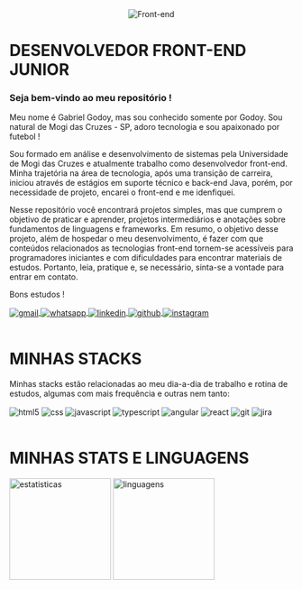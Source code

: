 <div align="center">
  <img alt="Front-end" src="https://blog.b2bstack.com.br/wp-content/uploads/2022/01/front-end-banner.jpg.webp"/>
</div>

# DESENVOLVEDOR FRONT-END JUNIOR
### Seja bem-vindo ao meu repositório !   

Meu nome é Gabriel Godoy, mas sou conhecido somente por Godoy. Sou natural de Mogi das Cruzes - SP, adoro tecnologia e sou apaixonado por futebol !   

Sou formado em análise e desenvolvimento de sistemas pela Universidade de Mogi das Cruzes e atualmente trabalho como desenvolvedor front-end. Minha trajetória na área de tecnologia, após uma transição de carreira, iniciou através de estágios em suporte técnico e back-end Java, porém, por necessidade de projeto, encarei o front-end e me idenfiquei.   

Nesse repositório você encontrará projetos simples, mas que cumprem o objetivo de praticar e aprender, projetos intermediários e anotações sobre fundamentos de linguagens e frameworks. Em resumo, o objetivo desse projeto, além de hospedar o meu desenvolvimento, é fazer com que conteúdos relacionados as tecnologias front-end tornem-se acessíveis para programadores iniciantes e com dificuldades para encontrar materiais de estudos. Portanto, leia, pratique e, se necessário, sinta-se a vontade para entrar em contato.   

Bons estudos !
<br/>

<div style="display: inline_block">
  <a href="mailto:godoybiel97@gmail.com?subject=subject text" target="_blank"> <img align="center" alt="gmail" src="https://img.shields.io/badge/Gmail-D14836?style=for-the-badge&logo=gmail&logoColor=white" target="_blank"/> </a>
  <a href="https://wa.me/5511952773857" target="_blank"> <img align="center" alt="whatsapp" target="_blank" src="https://img.shields.io/badge/WhatsApp-25D366?style=for-the-badge&logo=whatsapp&logoColor=white"     target="_blank"/> </a>
  <a href="https://www.linkedin.com/in/gabriel-godoy-45ba83207/" target="_blank"> <img align="center" alt="linkedin" target="_blank" src="https://img.shields.io/badge/LinkedIn-0077B5?style=for-the-badge&logo=linkedin&logoColor=white" target="_blank"/> </a>
  <a href="https://github.com/godoybiel97" target="_blank"> <img align="center" alt="github" target="_blank" src="https://img.shields.io/badge/GitHub-100000?style=for-the-badge&logo=github&logoColor=white" target="_blank"/> </a>
  <a href="https://instagram.com/gabriel_godoy97" target="_blank"> <img align="center" alt="instagram" target="_blank" src="https://img.shields.io/badge/Instagram-E4405F?style=for-the-badge&logo=instagram&logoColor=white" target="_blank"/> </a>
</div>
<br/>


# MINHAS STACKS
Minhas stacks estão relacionadas ao meu dia-a-dia de trabalho e rotina de estudos, algumas com mais frequência e outras nem tanto:   

<div style="display: inline_block">
  <img align="center" alt="html5" src="https://img.shields.io/badge/HTML5-E34F26?style=for-the-badge&logo=html5&logoColor=white"/>
  <img align="center" alt="css" src="https://img.shields.io/badge/CSS3-1572B6?style=for-the-badge&logo=css3&logoColor=white"/>
  <img align="center" alt="javascript" src="https://img.shields.io/badge/JavaScript-F7DF1E?style=for-the-badge&logo=javascript&logoColor=black"/>
  <img align="center" alt="typescript" src="https://img.shields.io/badge/TypeScript-007ACC?style=for-the-badge&logo=typescript&logoColor=white"/>
  <img align="center" alt="angular" src="https://img.shields.io/badge/Angular-DD0031?style=for-the-badge&logo=angular&logoColor=white"/>
  <img align="center" alt="react" src="https://img.shields.io/badge/React-20232A?style=for-the-badge&logo=react&logoColor=61DAFB"/>
  <img align="center" alt="git" src="https://img.shields.io/badge/GIT-E44C30?style=for-the-badge&logo=git&logoColor=white"/>
  <img align="center" alt="jira" src="https://img.shields.io/badge/Jira-0052CC?style=for-the-badge&logo=Jira&logoColor=white"/>
</div>
<br/>


# MINHAS STATS E LINGUAGENS

<div>
  <img height="180em" alt="estatisticas" src="https://github-readme-stats.vercel.app/api?username=godoybiel97&show_icons=true&theme=dracula&include_all_commits=true"/>
  <img height="180em" alt="linguagens" src="https://github-readme-stats.vercel.app/api/top-langs/?username=godoybiel97&layout=compact&langs_count=16&theme=dracula"/>
</div>
<br/>


